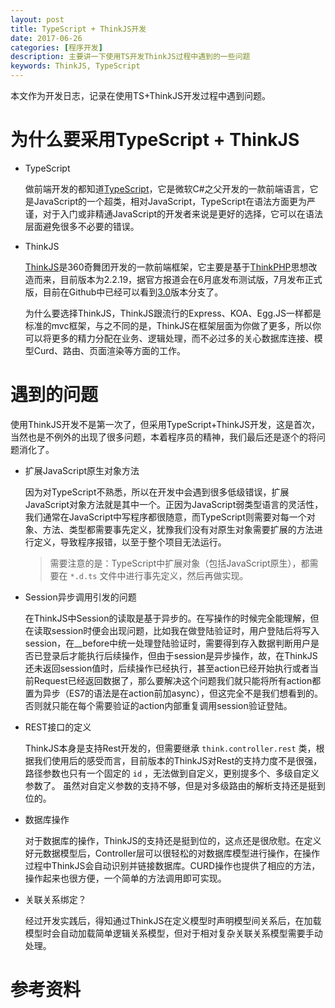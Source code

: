 ```yaml
---
layout: post
title: TypeScript + ThinkJS开发
date: 2017-06-26
categories: [程序开发]
description: 主要讲一下使用TS开发ThinkJS过程中遇到的一些问题
keywords: ThinkJS, TypeScript
---
```



本文作为开发日志，记录在使用TS+ThinkJS开发过程中遇到问题。

# 为什么要采用TypeScript + ThinkJS

* TypeScript

    做前端开发的都知道[TypeScript](http://www.typescriptlang.org)，它是微软C#之父开发的一款前端语言，它是JavaScript的一个超类，相对JavaScript，TypeScript在语法方面更为严谨，对于入门或非精通JavaScript的开发者来说是更好的选择，它可以在语法层面避免很多不必要的错误。

* ThinkJS

    [ThinkJS](http://thinkjs.org)是360奇舞团开发的一款前端框架，它主要是基于[ThinkPHP](http://www.thinkphp.cn)思想改造而来，目前版本为2.2.19，据官方报道会在6月底发布测试版，7月发布正式版，目前在Github中已经可以看到[3.0](https://github.com/thinkjs/thinkjs/tree/3.0)版本分支了。
    
    为什么要选择ThinkJS，ThinkJS跟流行的Express、KOA、Egg.JS一样都是标准的mvc框架，与之不同的是，ThinkJS在框架层面为你做了更多，所以你可以将更多的精力分配在业务、逻辑处理，而不必过多的关心数据库连接、模型Curd、路由、页面渲染等方面的工作。

# 遇到的问题

使用ThinkJS开发不是第一次了，但采用TypeScript+ThinkJS开发，这是首次，当然也是不例外的出现了很多问题，本着程序员的精神，我们最后还是逐个的将问题消化了。

* 扩展JavaScript原生对象方法

    因为对TypeScript不熟悉，所以在开发中会遇到很多低级错误，扩展JavaScript对象方法就是其中一个。正因为JavaScript弱类型语言的灵活性，我们通常在JavaScript中写程序都很随意，而TypeScript则需要对每一个对象、方法、类型都需要事先定义，犹豫我们没有对原生对象需要扩展的方法进行定义，导致程序报错，以至于整个项目无法运行。

    > 需要注意的是：TypeScript中扩展对象（包括JavaScript原生），都需要在 `*.d.ts` 文件中进行事先定义，然后再做实现。

* Session异步调用引发的问题

    在ThinkJS中Session的读取是基于异步的。在写操作的时候完全能理解，但在读取session时便会出现问题，比如我在做登陆验证时，用户登陆后将写入session，在__before中统一处理登陆验证时，需要得到存入数据判断用户是否已登录后才能执行后续操作，但由于session是异步操作，故，在ThinkJS还未返回session值时，后续操作已经执行，甚至action已经开始执行或者当前Request已经返回数据了，那么要解决这个问题我们就只能将所有action都置为异步（ES7的语法是在action前加async），但这完全不是我们想看到的。否则就只能在每个需要验证的action内部重复调用session验证登陆。

* REST接口的定义

    ThinkJS本身是支持Rest开发的，但需要继承 `think.controller.rest` 类，根据我们使用后的感受而言，目前版本的ThinkJS对Rest的支持力度不是很强，路径参数也只有一个固定的 `id` ，无法做到自定义，更别提多个、多级自定义参数了。
    虽然对自定义参数的支持不够，但是对多级路由的解析支持还是挺到位的。

* 数据库操作

    对于数据库的操作，ThinkJS的支持还是挺到位的，这点还是很欣慰。在定义好元数据模型后，Controller层可以很轻松的对数据库模型进行操作，在操作过程中ThinkJS会自动识别并链接数据库。CURD操作也提供了相应的方法，操作起来也很方便，一个简单的方法调用即可实现。

* 关联关系绑定？

    经过开发实践后，得知通过ThinkJS在定义模型时声明模型间关系后，在加载模型时会自动加载简单逻辑关系模型，但对于相对复杂关联关系模型需要手动处理。

# 参考资料


